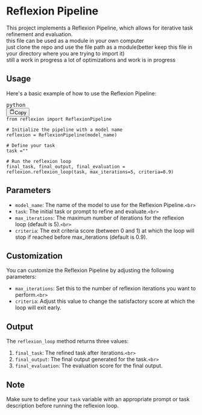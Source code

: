 # Reflexion Pipeline

This project implements a Reflexion Pipeline, which allows for iterative task refinement and evaluation. <br>
this file can be used as a module in your own computer <br>
just clone the repo and use the file path as a module(better keep this file in your directory where you are trying to import it) <br>
still a work in progress a lot of optimizations and work is in progress <br>

## Usage

Here's a basic example of how to use the Reflexion Pipeline:

<pre><div class="relative flex flex-col rounded-lg"><div class="text-text-300 absolute pl-3 pt-2.5 text-xs">python</div><div class="pointer-events-none sticky my-0.5 ml-0.5 flex items-center justify-end px-1.5 py-1 mix-blend-luminosity top-0"><div class="from-bg-300/90 to-bg-300/70 pointer-events-auto rounded-md bg-gradient-to-b p-0.5 backdrop-blur-md"><button class="flex flex-row items-center gap-1 rounded-md p-1 py-0.5 text-xs transition-opacity delay-100 hover:bg-bg-200"><svg xmlns="http://www.w3.org/2000/svg" width="14" height="14" fill="currentColor" viewBox="0 0 256 256" class="text-text-500 mr-px -translate-y-[0.5px]"><path d="M200,32H163.74a47.92,47.92,0,0,0-71.48,0H56A16,16,0,0,0,40,48V216a16,16,0,0,0,16,16H200a16,16,0,0,0,16-16V48A16,16,0,0,0,200,32Zm-72,0a32,32,0,0,1,32,32H96A32,32,0,0,1,128,32Zm72,184H56V48H82.75A47.93,47.93,0,0,0,80,64v8a8,8,0,0,0,8,8h80a8,8,0,0,0,8-8V64a47.93,47.93,0,0,0-2.75-16H200Z"></path></svg><span class="text-text-200 pr-0.5">Copy</span></button></div></div><div><div class="code-block__code !my-0 !rounded-lg !text-sm !leading-relaxed"><code class="language-python"><span><span class="token">from</span><span> reflexion </span><span class="token">import</span><span> ReflexionPipeline
</span></span><span>
</span><span><span></span><span class="token"># Initialize the pipeline with a model name</span><span>
</span></span><span><span>reflexion </span><span class="token">=</span><span> ReflexionPipeline</span><span class="token">(</span><span>model_name</span><span class="token">)</span><span>
</span></span><span>
</span><span><span></span><span class="token"># Define your task</span><span>
</span></span><span><span>task </span><span class="token">=</span><span></span><span class="token">""</span><span>
</span></span><span>
</span><span><span></span><span class="token"># Run the reflexion loop</span><span>
</span></span><span><span>final_task</span><span class="token">,</span><span> final_output</span><span class="token">,</span><span> final_evaluation </span><span class="token">=</span><span> reflexion</span><span class="token">.</span><span>reflexion_loop</span><span class="token">(</span><span>task</span><span class="token">,</span><span> max_iterations</span><span class="token">=</span><span class="token">5</span><span class="token">,</span><span> criteria</span><span class="token">=</span><span class="token">0.9</span><span class="token">)</span></span></code></div></div></div></pre>

## Parameters

* `model_name`: The name of the model to use for the Reflexion Pipeline.`<br>`
* `task`: The initial task or prompt to refine and evaluate.`<br>`
* `max_iterations`: The maximum number of iterations for the reflexion loop (default is 5).`<br>`
* `criteria`: The exit criteria score (between 0 and 1) at which the loop will stop if reached before max_iterations (default is 0.9).

## Customization

You can customize the Reflexion Pipeline by adjusting the following parameters:

* `max_iterations`: Set this to the number of reflexion iterations you want to perform.`<br>`
* `criteria`: Adjust this value to change the satisfactory score at which the loop will exit early.

## Output

The `reflexion_loop` method returns three values:

1. `final_task`: The refined task after iterations.`<br>`
2. `final_output`: The final output generated for the task.`<br>`
3. `final_evaluation`: The evaluation score for the final output.

## Note

Make sure to define your `task` variable with an appropriate prompt or task description before running the reflexion loop.
